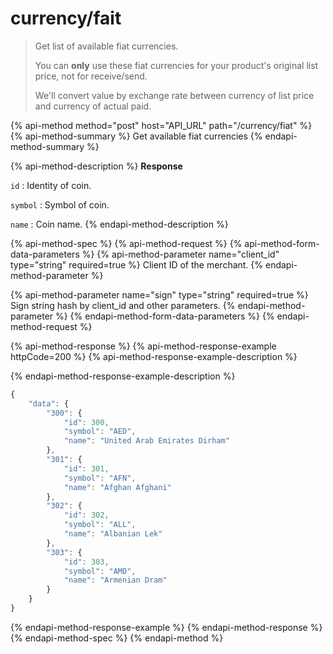 # currency/fait

> Get list of available fiat currencies.
>
> You can **only** use these fiat currencies for your product's original list price, not for receive/send.
>
> We'll convert value by exchange rate between currency of list price and currency of actual paid.

{% api-method method="post" host="API\_URL" path="/currency/fiat" %}
{% api-method-summary %}
Get available fiat currencies
{% endapi-method-summary %}

{% api-method-description %}
**Response**  
  
`id` : Identity of coin.  
  
`symbol` : Symbol of coin.  
  
`name` : Coin name.
{% endapi-method-description %}

{% api-method-spec %}
{% api-method-request %}
{% api-method-form-data-parameters %}
{% api-method-parameter name="client\_id" type="string" required=true %}
Client ID of the merchant.
{% endapi-method-parameter %}

{% api-method-parameter name="sign" type="string" required=true %}
Sign string hash by client\_id and other parameters.
{% endapi-method-parameter %}
{% endapi-method-form-data-parameters %}
{% endapi-method-request %}

{% api-method-response %}
{% api-method-response-example httpCode=200 %}
{% api-method-response-example-description %}

{% endapi-method-response-example-description %}

```javascript
{
    "data": {
        "300": {
            "id": 300,
            "symbol": "AED",
            "name": "United Arab Emirates Dirham"
        },
        "301": {
            "id": 301,
            "symbol": "AFN",
            "name": "Afghan Afghani"
        },
        "302": {
            "id": 302,
            "symbol": "ALL",
            "name": "Albanian Lek"
        },
        "303": {
            "id": 303,
            "symbol": "AMD",
            "name": "Armenian Dram"
        }
    }
}
```
{% endapi-method-response-example %}
{% endapi-method-response %}
{% endapi-method-spec %}
{% endapi-method %}

